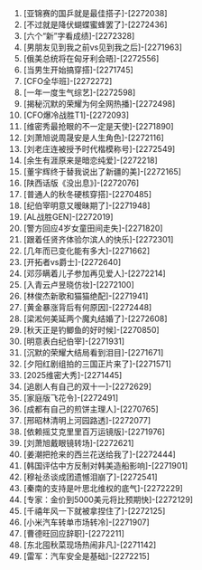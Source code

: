 
1. [亚锦赛的国乒就是最佳搭子]-[2272038]
1. [不过就是降伏蝴蝶蜜蜂罢了]-[2272436]
1. [六个“新”字看成绩]-[2272328]
1. [男朋友见到我之前vs见到我之后]-[2271963]
1. [俄美总统将在匈牙利会晤]-[2272556]
1. [当男生开始搞穿搭]-[2271745]
1. [CFO全华班]-[2272272]
1. [一年一度生气综艺]-[2272598]
1. [揭秘沉默的荣耀为何全网热播]-[2272498]
1. [CFO爆冷战胜T1]-[2272093]
1. [维密秀最抢眼的不一定是天使]-[2271890]
1. [刘萧旭说周晟安是人生角色]-[2272116]
1. [刘老庄连被授予时代楷模称号]-[2272549]
1. [余生有涯原来是暗恋纯爱]-[2272218]
1. [董宇辉终于替我说出了新疆的美]-[2272165]
1. [陕西话版《没出息》]-[2272076]
1. [普通人的秋冬硬核穿搭]-[2270485]
1. [纪伯宰明意又暧昧期了]-[2271948]
1. [AL战胜GEN]-[2272019]
1. [警方回应4岁女童田间走失]-[2271820]
1. [跟着任贤齐体验尔滨人的快乐]-[2272301]
1. [几年而已变化能有多大]-[2271662]
1. [开拓者vs爵士]-[2272640]
1. [邓莎瞒着儿子参加再见爱人]-[2272214]
1. [入青云卢昱晓仿妆]-[2272100]
1. [林俊杰新歌和猫猫绝配]-[2271941]
1. [黄金暴涨背后有何原因]-[2272448]
1. [梁淞何美延两个魔丸结婚了]-[2272608]
1. [秋天正是钓鲫鱼的好时候]-[2270850]
1. [明意表白纪伯宰]-[2271931]
1. [沉默的荣耀大结局看到泪目]-[2271671]
1. [夕阳红剧组拍的三国正片来了]-[2271571]
1. [2025维密大秀]-[2271445]
1. [追剧人有自己的双十一]-[2272629]
1. [家庭版飞花令]-[2272491]
1. [成都有自己的煎饼主理人]-[2270765]
1. [邢昭林清明上河园路透]-[2272077]
1. [依赖摇艾克里里百万运镜版]-[2271976]
1. [刘萧旭戴眼镜转场]-[2272621]
1. [姜潮把抢来的西兰花送给我了]-[2272444]
1. [韩国评估中方反制对韩美造船影响]-[2271901]
1. [穆祉丞谈成团遗憾泪崩了]-[2272541]
1. [秦南的支持是叶思北维权的底气]-[2272229]
1. [专家：金价到5000美元将比预期快]-[2272129]
1. [千禧年风一下就被拿捏住了]-[2272125]
1. [小米汽车转单市场转冷]-[2271907]
1. [曹德旺回应辞职]-[2272211]
1. [东北囤秋菜现场热闹非凡]-[2271142]
1. [雷军：汽车安全是基础]-[2272215]